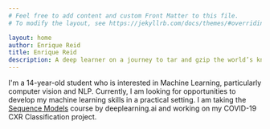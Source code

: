 ```yaml
---
# Feel free to add content and custom Front Matter to this file.
# To modify the layout, see https://jekyllrb.com/docs/themes/#overriding-theme-defaults

layout: home
author: Enrique Reid
title: Enrique Reid
description: A deep learner on a journey to tar and gzip the world’s knowledge into my brain.
---
```


I'm a 14-year-old student who is interested in Machine Learning, particularly computer vision and NLP. Currently, I am looking for opportunities to develop my machine learning skills in a practical setting. I am taking the [Sequence Models](https://www.coursera.org/learn/nlp-sequence-models) course by deeplearning.ai and working on my COVID-19 CXR Classification project.
